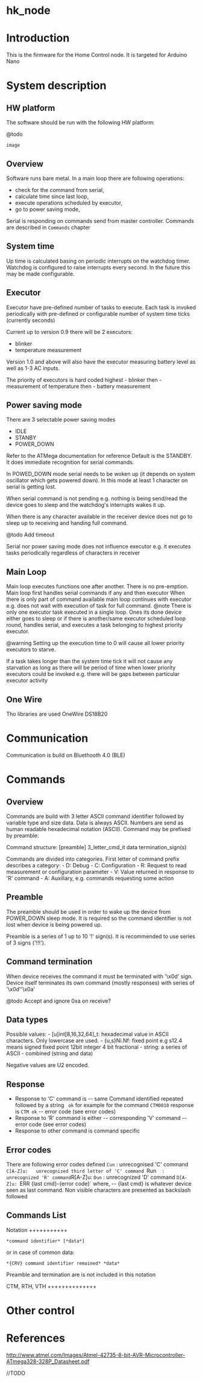 # hk_node

Introduction
===============

This is the firmware for the Home Control node.
It is targeted for Arduino Nano

System description
====================

HW platform
---------------
The software should be run with the following HW platform:

@todo 

	image

Overview
----------
Software runs bare metal. 
In a main loop there are following operations:
- check for the command from serial,
- calculate time since last loop,
- execute operations scheduled by executor,
- go to power saving mode,

Serial is responding on commands send from master controller.
Commands are described in  `Commands` chapter

System time
------------
Up time is calculated basing on periodic interrupts on the 
watchdog timer. 
Watchdog is configured to raise interrupts every second.
In the future this may be made configurable.

Executor
----------

Executor have pre-defined number of tasks to execute.
Each task is invoked periodically with pre-defined or
configurable number of system time ticks (currently seconds)

Current up to version 0.9 there will be 2 executors:
- blinker
- temperature measurement

Version 1.0 and above will also have the executor
measuring battery level as well as 1-3 AC inputs.

The priority of executors is hard coded
highest - blinker
then - measurement of temperature 
then - battery measurement

Power saving mode
-------------------

There are 3 selectable power saving modes 
- IDLE
- STANBY
- POWER_DOWN

Refer to the ATMega documentation for reference
Default is the STANDBY. It does immediate recognition for serial commands.

In POWED_DOWN mode serial needs to be woken up (it depends on system oscillator 
which gets powered down). In this mode at least 1 character on serial is getting lost.

When serial command is not pending e.g. nothing is being send/read the
device goes to sleep and the watchdog's interrupts wakes it up.

When there is any character available in the receiver device does
not go to sleep up to receiving and handing full command.

@todo
	Add timeout
	
Serial nor power saving mode does not influence executor e.g. it executes tasks periodically
regardless of characters in receiver

Main Loop
-----------
Main loop executes functions one after another.
There is no pre-emption. 
Main loop first handles serial commands if any and then executor
When there is only part of command available main loop continues with executor 
e.g. does not wait with execution of task for full command.
@note
	There is only one executor task executed in a single loop. Ones its done device
	either goes to sleep or if there is another/same executor scheduled 
	loop round, handles serial, and executes a task belonging to highest
	priority executor. 

@warning
	Setting up the execution time to 0 will cause all lower priority
	executors to starve.

If a task takes longer than the system time tick it will not cause any starvation
as long as there will be period of time when lower priority executors could be 
invoked e.g. there will be gaps between particular executor activity

One Wire
-------------
Tho libraries are used 
OneWire
DS18B20

Communication
===============
Communication is build on Bluethooth 4.0 (BLE)


Commands
=========

Overview
---------
Commands are build with 3 letter ASCII command identifier followed by variable type and size data.
Data is always ASCII. Numbers are send as human readable hexadecimal notation (ASCII). 
Command may be prefixed by preamble:

Command structure:
	[preamble] 3_letter_cmd_it data termination_sign(s)

Commands are divided into categories. First letter of command prefix describes a 
category:
	- D: Debug
	- C: Configuration
	- R: Request to read measurement or configuration parameter
	- V: Value returned in response to 'R' command
	- A: Auxiliary, e.g. commands requesting some action

Preamble
-----------
The preamble should be used in order to wake up the device from
POWER_DOWN sleep mode. It is required so the command identifier is not lost
when device is being powered up.

Preamble is a series of 1 up to 10 '!' sign(s). It is recommended to use series of 3 signs ('!!!').

Command termination
---------------------

When device receives the command it must be terminated with '\x0d'  sign.
Device itself terminates its own command (mostly responses) with series of '\x0d''\x0a' 

@todo
Accept and ignore 0xa on receive?

Data types
----------------
Possible values:
	- [u]int[8,16,32,64]_t: hexadecimal value in ASCII characters. Only lowercase are used.
	- {u,s}Ni.Nf: fixed point e.g s12.4 means signed fixed point 12bit integer 4 bit fractional
	- string: a series of ASCII 
	- combined (string and data)
	
Negative values are U2 encoded.

Response
---------------

- Response to 'C' command is 
	-- same Command identified repeated followed by a string ` ok`
		for example for the command `CTM0010` response is `CTM ok`
	-- error code (see error codes)
- Response to 'R' command is either
    -- corresponding 'V' command
	-- error code (see error codes)
- Response to other command is command specific


Error codes
---------------
There are following error codes defined
	`Cun`	:	unrecognised 'C' command
	`C[A-Z]u: 	unrecognized third letter of 'C' command
	`Run`	:	unrecognized 'R' command
	`R[A-Z]u:
	`Dun`	: 	unrecognized 'D' command
	`D[A-Z]u:
	`ERR {last cmd}-{error code}` where,
		-- {last cmd} is whatever device seen as last command. 
			Non visible characters are presented as backslash followed 
	
Commands List
---------------

Notation
+++++++++++

	*command identifier* [*data*]

or in case of common data:

	*{CRV} command identifier remained* *data*
	
Preamble and termination are is not included in this notation

CTM, RTH, VTH
++++++++++++++



 


Other control
===============

References
=============
 http://www.atmel.com/Images/Atmel-42735-8-bit-AVR-Microcontroller-ATmega328-328P_Datasheet.pdf



//TODO
